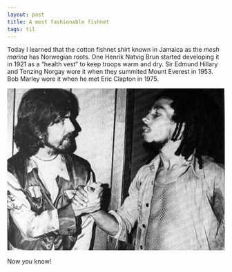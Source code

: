 ```yaml
---
layout: post
title: A most fashionable fishnet
tags: til
---
```


Today I learned that the cotton fishnet shirt known in Jamaica as the _mesh marina_ has Norwegian roots. One Henrik Natvig Brun started developing it in 1921 as a “health vest” to keep troops warm and dry. Sir Edmund Hillary and Tenzing Norgay wore it when they summited Mount Everest in 1953. Bob Marley wore it when he met Eric Clapton in 1975.

![Bob in Brynje](/images/bob-brynja.webp)

Now *you* know!
